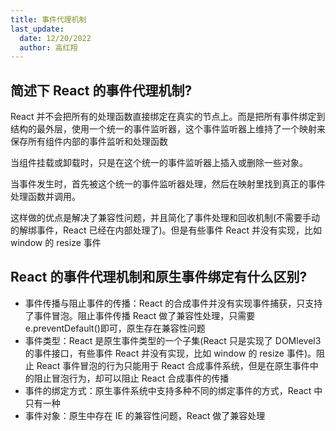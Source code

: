 ```yaml
---
title: 事件代理机制
last_update:
  date: 12/20/2022
  author: 高红翔
---
```


## 简述下 React 的事件代理机制?

React 并不会把所有的处理函数直接绑定在真实的节点上。而是把所有事件绑定到结构的最外层，使用一个统一的事件监听器，这个事件监听器上维持了一个映射来保存所有组件内部的事件监听和处理函数

当组件挂载或卸载时，只是在这个统一的事件监听器上插入或删除一些对象。

当事件发生时，首先被这个统一的事件监听器处理，然后在映射里找到真正的事件处理函数并调用。

这样做的优点是解决了兼容性问题，并且简化了事件处理和回收机制(不需要手动的解绑事件，React 已经在内部处理了)。但是有些事件 React 并没有实现，比如 window 的 resize 事件

## React 的事件代理机制和原生事件绑定有什么区别?

- 事件传播与阻止事件的传播：React 的合成事件并没有实现事件捕获，只支持了事件冒泡。阻止事件传播 React 做了兼容性处理，只需要 e.preventDefault()即可，原生存在兼容性问题
- 事件类型：React 是原生事件类型的一个子集(React 只是实现了 DOMlevel3 的事件接口，有些事件 React 并没有实现，比如 window 的 resize 事件)。阻止 React 事件冒泡的行为只能用于 React 合成事件系统，但是在原生事件中的阻止冒泡行为，却可以阻止 React 合成事件的传播
- 事件的绑定方式：原生事件系统中支持多种不同的绑定事件的方式，React 中只有一种
- 事件对象：原生中存在 IE 的兼容性问题，React 做了兼容处理
